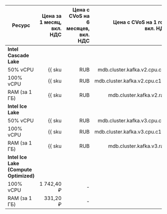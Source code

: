 | Ресурс        | Цена за 1 месяц,<br>вкл. НДС                             | Цена с CVoS на 6 месяцев,<br>вкл. НДС                                                 | Цена с CVoS на 1 год,<br>вкл. НДС                                                     |
|---------------|---------------------------------------------------------:|--------------------------------------------------------------------------------------:|--------------------------------------------------------------------------------------:|
| **Intel Cascade Lake**                                                                                                                                                                                                                                   |
| 50% vCPU      | {{ sku|RUB|mdb.cluster.kafka.v2.cpu.c50|month|string }}  | −                                                                                     | −                                                                                     |
| 100% vCPU     | {{ sku|RUB|mdb.cluster.kafka.v2.cpu.c100|month|string }} | {{ sku|RUB|v1.commitment.selfcheckout.m6.mdb.kafka.cpu.c100.v2|month|string }} (-15%) | {{ sku|RUB|v1.commitment.selfcheckout.y1.mdb.kafka.cpu.c100.v2|month|string }} (-22%) |
| RAM (за 1 ГБ) | {{ sku|RUB|mdb.cluster.kafka.v2.ram|month|string }}      | {{ sku|RUB|v1.commitment.selfcheckout.m6.mdb.kafka.ram.v2|month|string }} (-15%)      | {{ sku|RUB|v1.commitment.selfcheckout.y1.mdb.kafka.ram.v2|month|string }} (-22%)      |
| **Intel Ice Lake**                                                                                                                                                                                                                                       |
| 50% vCPU      | {{ sku|RUB|mdb.cluster.kafka.v3.cpu.c50|month|string }}  | −                                                                                     | −                                                                                     |
| 100% vCPU     | {{ sku|RUB|mdb.cluster.kafka.v3.cpu.c100|month|string }} | {{ sku|RUB|v1.commitment.selfcheckout.m6.mdb.kafka.cpu.c100.v3|month|string }} (-15%) | {{ sku|RUB|v1.commitment.selfcheckout.y1.mdb.kafka.cpu.c100.v3|month|string }} (-22%) |
| RAM (за 1 ГБ) | {{ sku|RUB|mdb.cluster.kafka.v3.ram|month|string }}      | {{ sku|RUB|v1.commitment.selfcheckout.m6.mdb.kafka.ram.v3|month|string }} (-15%)       | {{ sku|RUB|v1.commitment.selfcheckout.y1.mdb.kafka.ram.v3|month|string }} (-22%)      |
| **Intel Ice Lake (Compute Optimized)** |
| 100% vCPU | 1 742,40 ₽ | - | - |
| RAM (за 1 ГБ) | 331,20 ₽ | - | - |


